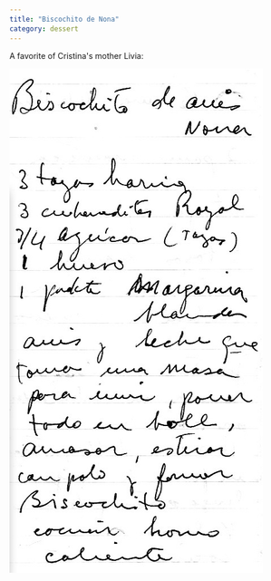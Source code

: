 ```yaml
---
title: "Biscochito de Nona"
category: dessert
---
```


A favorite of Cristina's mother Livia:

![](/images/recipe-biscochito.jpg)

